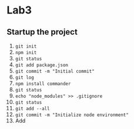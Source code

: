 # Lab3

## Startup the project
1. `git init`
1. `npm init`
1. `git status`
1. `git add package.json`
1. `git commit -m "Initial commit"`
1. `git log`
1. `npm install commander`
1. `git status`
1. `echo "node_modules" >> .gitignore`
1. `git status`
1. `git add --all`
1. `git commit -m "Initialize node environment"`
1. Add 